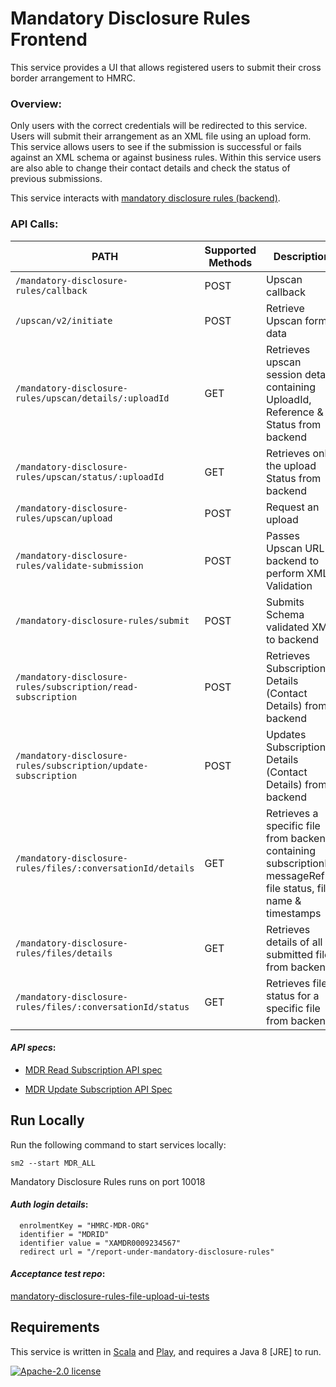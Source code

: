 # Mandatory Disclosure Rules Frontend

This service provides a UI that allows registered users to submit their cross border arrangement to HMRC.

### Overview:

Only users with the correct credentials will be redirected to this service. Users will submit their arrangement as an XML file using an upload form. This service allows users to see if the submission is successful or fails against an XML schema or against business rules. Within this service users are also able to change their contact details and check the status of previous submissions.

This service interacts with [mandatory disclosure rules (backend)](https://github.com/hmrc/mandatory-disclosure-rules).

### API Calls:


| PATH | Supported Methods | Description |
|------|-------------------|-------------|
|```/mandatory-disclosure-rules/callback ``` | POST | Upscan callback |
|```/upscan/v2/initiate ``` | POST | Retrieve Upscan form data |
|```/mandatory-disclosure-rules/upscan/details/:uploadId``` | GET | Retrieves upscan session details containing UploadId, Reference & Status from backend |
|```/mandatory-disclosure-rules/upscan/status/:uploadId``` | GET | Retrieves only the upload Status from backend |
|```/mandatory-disclosure-rules/upscan/upload``` | POST | Request an upload |
|```/mandatory-disclosure-rules/validate-submission``` | POST | Passes Upscan URL to backend to perform XML Validation |
|```/mandatory-disclosure-rules/submit``` | POST | Submits Schema validated XML to backend |
|```/mandatory-disclosure-rules/subscription/read-subscription``` | POST | Retrieves Subscription Details (Contact Details) from backend |
|```/mandatory-disclosure-rules/subscription/update-subscription``` | POST | Updates Subscription Details (Contact Details) from backend |
|```/mandatory-disclosure-rules/files/:conversationId/details``` | GET | Retrieves a specific file from backend containing subscriptionID, messageRefID, file status, file name & timestamps  |
|```/mandatory-disclosure-rules/files/details``` | GET | Retrieves details of all submitted files from backend |
|```/mandatory-disclosure-rules/files/:conversationId/status``` | GET | Retrieves file status for a specific file from backend |


#### *API specs*: 
 - [MDR Read Subscription API
   spec](https://confluence.tools.tax.service.gov.uk/display/DAC6/MDR+Specs?preview=/388662598/434373869/AEOI-DCT70d-1.2-EISAPISpecification-MDRSubscriptionDisplay.pdf)
   
  - [MDR Update Subscription API
   Spec](https://confluence.tools.tax.service.gov.uk/display/DAC6/MDR+Specs?preview=/388662598/434373871/AEOI-DCT70e-1.2-EISAPISpecification-MDRSubscriptionAmend.pdf)

## Run Locally

Run the following command to start services locally:

    sm2 --start MDR_ALL

Mandatory Disclosure Rules runs on port 10018

#### *Auth login details*: 

      enrolmentKey = "HMRC-MDR-ORG"  
      identifier = "MDRID"  
      identifier value = "XAMDR0009234567"
      redirect url = "/report-under-mandatory-disclosure-rules"
      
#### *Acceptance test repo*:  
[mandatory-disclosure-rules-file-upload-ui-tests](https://github.com/hmrc/mandatory-disclosure-rules-file-upload-ui-tests)
      
## Requirements

This service is written in [Scala](http://www.scala-lang.org/) and [Play](http://playframework.com/), and requires a Java 8 [JRE] to run.

[![Apache-2.0 license](http://img.shields.io/badge/license-Apache-brightgreen.svg)](http://www.apache.org/licenses/LICENSE-2.0.html)
